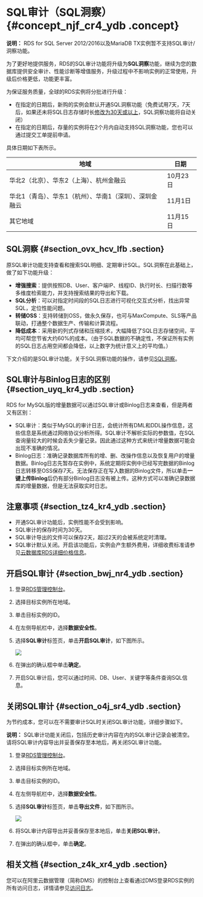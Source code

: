 # SQL审计（SQL洞察） {#concept_njf_cr4_ydb .concept}

**说明：** RDS for SQL Server 2012/2016以及MariaDB TX实例暂不支持SQL审计/洞察功能。

为了更好地提供服务，RDS的SQL审计功能将升级为**SQL洞察**功能，继续为您的数据库提供安全审计、性能诊断等增值服务，升级过程中不影响实例的正常使用，升级后价格更低，功能更丰富。

为保证服务质量，全球的RDS实例将分批进行升级：

-   在指定的日期后，新购的实例会默认开通SQL洞察功能（免费试用7天，7天后，如果还未将SQL日志存储时长[修改为30天或以上](cn.zh-CN/用户指南/数据安全性/SQL洞察.md#section_sgz_q13_mfb)，SQL洞察功能将自动关闭）
-   在指定的日期后，存量的实例将在2个月内自动支持SQL洞察功能，您也可以通过提交工单提前申请。

具体日期如下表所示。

|地域|日期|
|--|--|
|华北2（北京）、华东2（上海）、杭州金融云|10月23日|
|华北1（青岛）、华东1（杭州）、华南1（深圳）、深圳金融云|11月1日|
|其它地域|11月15日|

## SQL洞察 {#section_ovx_hcv_lfb .section}

原SQL审计功能支持查看和搜索SQL明细、定期审计SQL。SQL洞察在此基础上，做了如下功能升级：

-   **增强搜索**：提供按照DB、User、客户端IP、线程ID、执行时长、扫描行数等多维度检索能力，并支持搜索结果的导出和下载。
-   **SQL分析**：可以对指定时间段的SQL日志进行可视化交互式分析，找出异常SQL，定位性能问题。
-   **转储OSS**：支持转储到OSS，做永久保存，也可与MaxCompute、SLS等产品联动，打通整个数据生产、传输和计算流程。
-   **降低成本**：采用新的列式存储和压缩技术，大幅降低了SQL日志存储空间，平均可帮您节省大约60%的成本。（由于SQL数据的不确定性，不保证所有实例的SQL日志占用空间都会降低，以上数字为统计意义上的平均值。）

下文介绍的是SQL审计功能，关于SQL洞察功能的操作，请参见[SQL洞察](cn.zh-CN/用户指南/数据安全性/SQL洞察.md)。

## SQL审计与Binlog日志的区别 {#section_uyq_kr4_ydb .section}

RDS for MySQL版的增量数据可以通过SQL审计或Binlog日志来查看，但是两者又有区别：

-   SQL审计：类似于MySQL的审计日志，会统计所有DML和DDL操作信息，这些信息是系统通过网络协议分析所得。SQL审计不解析实际的参数值，在SQL查询量较大的时候会丢失少量记录。因此通过这种方式来统计增量数据可能会出现不准确的情况。
-   Binlog日志：准确记录数据库所有的增、删、改操作信息以及恢复用户的增量数据。Binlog日志先暂存在实例中，系统定期将实例中已经写完数据的Binlog日志转移至OSS保存7天。无法保存正在写入数据的Binlog文件，所以单击**一键上传Binlog**后仍有部分Binlog日志没有被上传。这种方式可以准确记录数据库的增量数据，但是无法获取实时日志。

## 注意事项 {#section_tz4_kr4_ydb .section}

-   开通SQL审计功能后，实例性能不会受到影响。
-   SQL审计的保存时间为30天。
-   SQL审计导出的文件可以保存2天，超过2天的会被系统定时清理。
-   SQL审计默认关闭。开启该功能后，实例会产生额外费用，详细收费标准请参见[云数据库RDS详细价格信息](https://www.aliyun.com/price/product#/rds/detail)。

## 开启SQL审计 {#section_bwj_nr4_ydb .section}

1.  登录[RDS管理控制台](https://rds.console.aliyun.com/)。
2.  选择目标实例所在地域。
3.  单击目标实例的ID。
4.  在左侧导航栏中，选择**数据安全性**。
5.  选择**SQL审计**标签页，单击**开启SQL审计**，如下图所示。

    ![](http://static-aliyun-doc.oss-cn-hangzhou.aliyuncs.com/assets/img/7947/15396828434138_zh-CN.png)

6.  在弹出的确认框中单击**确定**。
7.  开启SQL审计后，您可以通过时间、DB、User、关键字等条件查询SQL信息。

## 关闭SQL审计 {#section_o4j_sr4_ydb .section}

为节约成本，您可以在不需要审计SQL时关闭SQL审计功能，详细步骤如下。

**说明：** SQL审计功能关闭后，包括历史审计内容在内的SQL审计记录会被清空。请将SQL审计内容导出并妥善保存至本地后，再关闭SQL审计功能。

1.  登录[RDS管理控制台](https://rds.console.aliyun.com/)。
2.  选择目标实例所在地域。
3.  单击目标实例的ID。
4.  在左侧导航栏中，选择**数据安全性**。
5.  选择**SQL审计**标签页，单击**导出文件**，如下图所示。

    ![](http://docs-aliyun.cn-hangzhou.oss.aliyun-inc.com/assets/pic/26197/cn_zh/1516174510024/%E5%85%B3%E9%97%ADSQL%E5%AE%A1%E8%AE%A1.png)

6.  将SQL审计内容导出并妥善保存至本地后，单击**关闭SQL审计**。
7.  在弹出的确认框中，单击**确定**。

## 相关文档 {#section_z4k_xr4_ydb .section}

您可以在阿里云数据管理（简称DMS）的控制台上查看通过DMS登录RDS实例的所有访问日志，详情请参见[访问日志](https://help.aliyun.com/document_detail/47574.html)。

